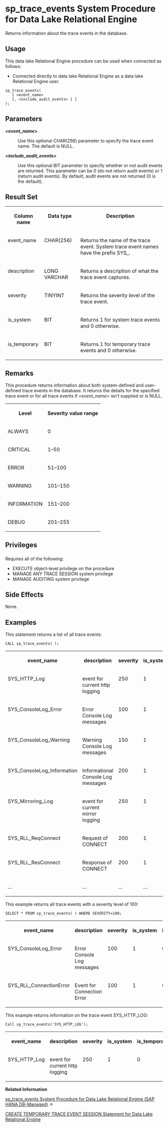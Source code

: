 <!-- loio8179d2976ce210148418a9a15900e7e2 -->

# sp\_trace\_events System Procedure for Data Lake Relational Engine

Returns information about the trace events in the database.



<a name="loio8179d2976ce210148418a9a15900e7e2__section_p4t_vqn_14b"/>

## Usage

This data lake Relational Engine procedure can be used when connected as follows:

-   Connected directly to data lake Relational Engine as a data lake Relational Engine user.



```
sp_trace_events(
   [ <event_name> 
   [, <include_audit_events> ] ]
);
```



<a name="loio8179d2976ce210148418a9a15900e7e2__sp_trace_events_parm"/>

## Parameters


<dl>
<dt><b>

*<event\_name\>* 

</b></dt>
<dd>

Use this optional CHAR\(256\) parameter to specify the trace event name. The default is NULL.



</dd><dt><b>

*<include\_audit\_events\>* 

</b></dt>
<dd>

Use this optional BIT parameter to specify whether or not audit events are returned. This parameter can be 0 \(do not return audit events\) or 1 \(return audit events\). By default, audit events are not returned \(0 is the default\).



</dd>
</dl>



<a name="loio8179d2976ce210148418a9a15900e7e2__sp_trace_events_resultset1"/>

## Result Set


<table>
<tr>
<th valign="top">

Column name

</th>
<th valign="top">

Data type

</th>
<th valign="top">

Description

</th>
</tr>
<tr>
<td valign="top">

event\_name

</td>
<td valign="top">

CHAR\(256\)

</td>
<td valign="top">

Returns the name of the trace event. System trace event names have the prefix SYS\_.

</td>
</tr>
<tr>
<td valign="top">

description

</td>
<td valign="top">

LONG VARCHAR

</td>
<td valign="top">

Returns a description of what the trace event captures.

</td>
</tr>
<tr>
<td valign="top">

severity

</td>
<td valign="top">

TINYINT

</td>
<td valign="top">

Returns the severity level of the trace event.

</td>
</tr>
<tr>
<td valign="top">

is\_system

</td>
<td valign="top">

BIT

</td>
<td valign="top">

Returns 1 for system trace events and 0 otherwise.

</td>
</tr>
<tr>
<td valign="top">

is\_temporary

</td>
<td valign="top">

BIT

</td>
<td valign="top">

Returns 1 for temporary trace events and 0 otherwise.

</td>
</tr>
</table>



<a name="loio8179d2976ce210148418a9a15900e7e2__sp_trace_events_remarks1"/>

## Remarks

This procedure returns information about both system-defined and user-defined trace events in the database. It returns the details for the specified trace event or for all trace events if *<event\_name\>* isn’t supplied or is NULL.


<table>
<tr>
<th valign="top">

Level

</th>
<th valign="top">

Severity value range

</th>
</tr>
<tr>
<td valign="top">

ALWAYS

</td>
<td valign="top">

0

</td>
</tr>
<tr>
<td valign="top">

CRITICAL

</td>
<td valign="top">

1–50

</td>
</tr>
<tr>
<td valign="top">

ERROR

</td>
<td valign="top">

51–100

</td>
</tr>
<tr>
<td valign="top">

WARNING

</td>
<td valign="top">

101–150

</td>
</tr>
<tr>
<td valign="top">

INFORMATION

</td>
<td valign="top">

151–200

</td>
</tr>
<tr>
<td valign="top">

DEBUG

</td>
<td valign="top">

201–255

</td>
</tr>
</table>



<a name="loio8179d2976ce210148418a9a15900e7e2__sp_trace_events_priv1"/>

## Privileges



### 

Requires all of the following:

-   EXECUTE object-level privilege on the procedure
-   MANAGE ANY TRACE SESSION system privilege
-   MANAGE AUDITING system privilege



<a name="loio8179d2976ce210148418a9a15900e7e2__sp_trace_events_sideeffect1"/>

## Side Effects

None.



<a name="loio8179d2976ce210148418a9a15900e7e2__sp_trace_events_examples1"/>

## Examples

This statement returns a list of all trace events:

```
CALL sp_trace_events( );
```


<table>
<tr>
<th valign="top">

event\_name

</th>
<th valign="top">

description

</th>
<th valign="top">

severity

</th>
<th valign="top">

is\_system

</th>
<th valign="top">

is\_temporary

</th>
</tr>
<tr>
<td valign="top">

SYS\_HTTP\_Log

</td>
<td valign="top">

event for current http logging

</td>
<td valign="top">

250

</td>
<td valign="top">

1

</td>
<td valign="top">

0

</td>
</tr>
<tr>
<td valign="top">

SYS\_ConsoleLog\_Error

</td>
<td valign="top">

Error Console Log messages

</td>
<td valign="top">

100

</td>
<td valign="top">

1

</td>
<td valign="top">

0

</td>
</tr>
<tr>
<td valign="top">

SYS\_ConsoleLog\_Warning

</td>
<td valign="top">

Warning Console Log messages

</td>
<td valign="top">

150

</td>
<td valign="top">

1

</td>
<td valign="top">

0

</td>
</tr>
<tr>
<td valign="top">

SYS\_ConsoleLog\_Information

</td>
<td valign="top">

Informational Console Log messages

</td>
<td valign="top">

200

</td>
<td valign="top">

1

</td>
<td valign="top">

0

</td>
</tr>
<tr>
<td valign="top">

SYS\_Mirroring\_Log

</td>
<td valign="top">

event for current mirror logging

</td>
<td valign="top">

250

</td>
<td valign="top">

1

</td>
<td valign="top">

0

</td>
</tr>
<tr>
<td valign="top">

SYS\_RLL\_ReqConnect

</td>
<td valign="top">

Request of CONNECT

</td>
<td valign="top">

200

</td>
<td valign="top">

1

</td>
<td valign="top">

0

</td>
</tr>
<tr>
<td valign="top">

SYS\_RLL\_ResConnect

</td>
<td valign="top">

Response of CONNECT

</td>
<td valign="top">

200

</td>
<td valign="top">

1

</td>
<td valign="top">

0

</td>
</tr>
<tr>
<td valign="top">

…

</td>
<td valign="top">

…

</td>
<td valign="top">

…

</td>
<td valign="top">

…

</td>
<td valign="top">

…

</td>
</tr>
</table>

This example returns all trace events with a severity level of 100:

```
SELECT * FROM sp_trace_events( ) WHERE SEVERITY=100;
```


<table>
<tr>
<th valign="top">

event\_name

</th>
<th valign="top">

description

</th>
<th valign="top">

severity

</th>
<th valign="top">

is\_system

</th>
<th valign="top">

is\_temporary

</th>
</tr>
<tr>
<td valign="top">

SYS\_ConsoleLog\_Error

</td>
<td valign="top">

Error Console Log messages

</td>
<td valign="top">

100

</td>
<td valign="top">

1

</td>
<td valign="top">

0

</td>
</tr>
<tr>
<td valign="top">

SYS\_RLL\_ConnectionError

</td>
<td valign="top">

Event for Connection Error

</td>
<td valign="top">

100

</td>
<td valign="top">

1

</td>
<td valign="top">

0

</td>
</tr>
</table>

This example returns information on the trace event SYS\_HTTP\_LOG:

```
Call sp_trace_events('SYS_HTTP_LOG');
```


<table>
<tr>
<th valign="top">

event\_name

</th>
<th valign="top">

description

</th>
<th valign="top">

severity

</th>
<th valign="top">

is\_system

</th>
<th valign="top">

is\_temporary

</th>
</tr>
<tr>
<td valign="top">

SYS\_HTTP\_Log

</td>
<td valign="top">

event for current http logging

</td>
<td valign="top">

250

</td>
<td valign="top">

1

</td>
<td valign="top">

0

</td>
</tr>
</table>

**Related Information**  


[sp_trace_events System Procedure for Data Lake Relational Engine (SAP HANA DB-Managed)](https://help.sap.com/viewer/a898e08b84f21015969fa437e89860c8/2023_4_QRC/en-US/9897bebbf9314d72a926d9adae52ead8.html "Returns information about the trace events in the database.") :arrow_upper_right:

[CREATE TEMPORARY TRACE EVENT SESSION Statement for Data Lake Relational Engine](../080-sql-statements/create-temporary-trace-event-session-statement-for-data-lake-relational-engine-816cf4d.md "Creates a user trace event session.")

